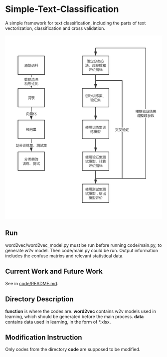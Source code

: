 # Simple-Text-Classification

A simple framework for text classification, including the parts of text vectorization, classification and cross validation.

![Framework](framework.png)

## Run

word2vec/word2vec_model.py must be run before running code/main.py, to generate w2v model. Then code/main.py could be run. Output information includes the confuse matrixs and relevant statistical data.

## Current Work and Future Work

See in [code/README.md](https://github.com/WinterShiver/Simple-Text-Classification/blob/master/code/README.md).

## Directory Description

**function** is where the codes are.
**word2vec** contains w2v models used in learning, which should be generated before the main process.
**data** contains data used in learning, in the form of \*.xlsx.

## Modification Instruction

Only codes from the directory **code** are supposed to be modified.

